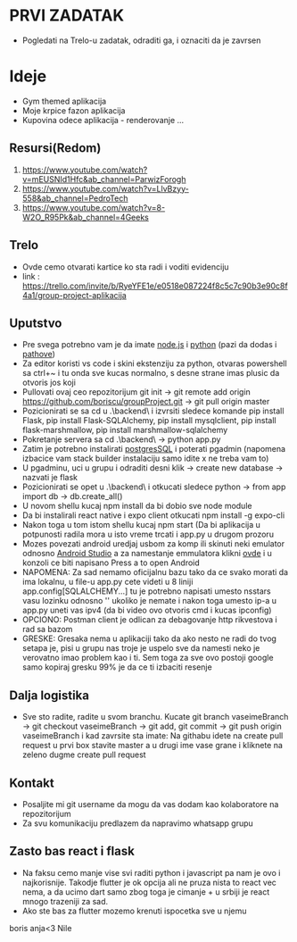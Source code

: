 # PRVI ZADATAK
- Pogledati na Trelo-u zadatak, odraditi ga, i oznaciti da je zavrsen

# Ideje
- Gym themed aplikacija
- Moje krpice fazon aplikacija
- Kupovina odece aplikacija - renderovanje 
...

## Resursi(Redom)
1. https://www.youtube.com/watch?v=mEUSNId1Hfc&ab_channel=ParwizForogh
2. https://www.youtube.com/watch?v=LlvBzyy-558&ab_channel=PedroTech
3. https://www.youtube.com/watch?v=8-W2O_R95Pk&ab_channel=4Geeks

## Trelo
- Ovde cemo otvarati kartice ko sta radi i voditi evidenciju
- link : https://trello.com/invite/b/RyeYFE1e/e0518e087224f8c5c7c90b3e90c8f4a1/group-project-aplikacija

## Uputstvo
- Pre svega potrebno vam je da imate [node.js](https://nodejs.org/en/download/) i [python](https://www.python.org/downloads/) (pazi da dodas i [pathove](https://www.configserverfirewall.com/windows-10/add-python-to-path-windows-10/))
- Za editor koristi vs code i skini ekstenziju za python, otvaras powershell sa ctrl+~ i tu onda sve kucas normalno, s desne strane imas plusic da otvoris jos koji
- Pullovati ovaj ceo repozitorijum git init -> git remote add origin https://github.com/boriscu/groupProject.git -> git pull origin master
- Pozicionirati se sa cd u .\backend\ i izvrsiti sledece komande pip install Flask, pip install Flask-SQLAlchemy, pip install mysqlclient, pip install flask-marshmallow, pip install marshmallow-sqlalchemy
- Pokretanje servera sa cd .\backend\ -> python app.py
- Zatim je potrebno instalirati [postgresSQL](https://www.postgresql.org/download/) i poterati pgadmin (napomena izbacice vam stack builder instalaciju samo idite x ne treba vam to)
- U pgadminu, uci u grupu i odraditi desni klik -> create new database -> nazvati je flask
- Pozicionirati se opet u .\backend\ i otkucati sledece python -> from app import db -> db.create_all()
- U novom shellu kucaj npm install da bi dobio sve node module
- Da bi instalirali react native i expo client otkucati npm install -g expo-cli
- Nakon toga u tom istom shellu kucaj npm start (Da bi aplikacija u potpunosti radila mora u isto vreme trcati i app.py u drugom prozoru
- Mozes povezati android uredjaj usbom za komp ili skinuti neki emulator odnosno [Android Studio](https://www.google.com/search?q=android+studio&oq=android+studi&aqs=chrome.0.35i39j69i57j0i512l3j69i60j69i61l2.1606j0j7&sourceid=chrome&ie=UTF-8) a za namestanje emmulatora klikni [ovde](https://www.youtube.com/watch?v=x_lvdLil0Fk&ab_channel=Sarthak%27sTricks) i u konzoli ce biti napisano Press a to open Android
- NAPOMENA: Za sad nemamo oficijalnu bazu tako da ce svako morati da ima lokalnu, u file-u app.py cete videti u 8 liniji app.config[SQLALCHEMY...] tu je potrebno napisati umesto nsstars vasu lozinku odnosno '' ukoliko je nemate i nakon toga umesto ip-a u app.py uneti vas ipv4 (da bi video ovo otvoris cmd i kucas ipconfig)
- OPCIONO: Postman client je odlican za debagovanje http rikvestova i rad sa bazom
- GRESKE: Gresaka nema u aplikaciji tako da ako nesto ne radi do tvog setapa je, pisi u grupu nas troje je uspelo sve da namesti neko je verovatno imao problem kao i ti. Sem toga za sve ovo postoji google samo kopiraj gresku 99% je da ce ti izbaciti resenje

## Dalja logistika
- Sve sto radite, radite u svom branchu. Kucate git branch vaseimeBranch -> git checkout vaseimeBranch -> git add, git commit -> git push origin vaseimeBranch i kad zavrsite sta imate: Na githabu idete na create pull request u prvi box stavite master a u drugi ime vase grane i kliknete na zeleno dugme create pull request

## Kontakt
- Posaljite mi git username da mogu da vas dodam kao kolaboratore na repozitorijum
- Za svu komunikaciju predlazem da napravimo whatsapp grupu

## Zasto bas react i flask
- Na faksu cemo manje vise svi raditi python i javascript pa nam je ovo i najkorisnije. Takodje flutter je ok opcija ali ne pruza nista to react vec nema, a da ucimo dart samo zbog toga je cimanje + u srbiji je react mnogo trazeniji za sad.
- Ako ste bas za flutter mozemo krenuti ispocetka sve u njemu

boris
anja<3
Nile
